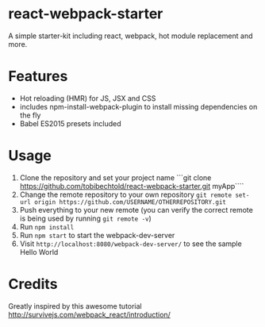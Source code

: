 # react-webpack-starter
A simple starter-kit including react, webpack, hot module replacement and more.

Features
========

- Hot reloading (HMR) for JS, JSX and CSS
- includes npm-install-webpack-plugin to install missing dependencies on the fly
- Babel ES2015 presets included

Usage
=====

1. Clone the repository and set your project name
```git clone https://github.com/tobibechtold/react-webpack-starter.git myApp````
2. Change the remote repository to your own repository
```git remote set-url origin https://github.com/USERNAME/OTHERREPOSITORY.git```
3. Push everything to your new remote (you can verify the correct remote is being used by running `git remote -v`)
4. Run `npm install` 
5. Run `npm start` to start the webpack-dev-server
6. Visit `http://localhost:8080/webpack-dev-server/` to see the sample Hello World

Credits
=======
Greatly inspired by this awesome tutorial http://survivejs.com/webpack_react/introduction/

